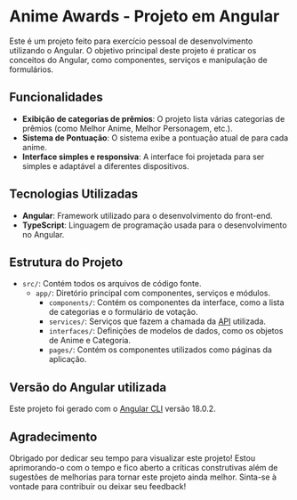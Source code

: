 # Anime Awards - Projeto em Angular

Este é um projeto feito para exercício pessoal de desenvolvimento utilizando o Angular. O objetivo principal deste projeto é praticar os conceitos do Angular, como componentes, serviços e manipulação de formulários.

## Funcionalidades

- **Exibição de categorias de prêmios**: O projeto lista várias categorias de prêmios (como Melhor Anime, Melhor Personagem, etc.).
- **Sistema de Pontuação**: O sistema exibe a pontuação atual de para cada anime.
- **Interface simples e responsiva**: A interface foi projetada para ser simples e adaptável a diferentes dispositivos.

## Tecnologias Utilizadas

- **Angular**: Framework utilizado para o desenvolvimento do front-end.
- **TypeScript**: Linguagem de programação usada para o desenvolvimento no Angular.

## Estrutura do Projeto

- `src/`: Contém todos os arquivos de código fonte.
  - `app/`: Diretório principal com componentes, serviços e módulos.
    - `components/`: Contém os componentes da interface, como a lista de categorias e o formulário de votação.
    - `services/`: Serviços que fazem a chamada da [API](https://github.com/ThiagoCOliv/AnimeAwardsBackEnd/tree/main) utilizada.
    - `interfaces/`: Definições de modelos de dados, como os objetos de Anime e Categoria.
    - `pages/`: Contém os componentes utilizados como páginas da aplicação.

## Versão do Angular utilizada

Este projeto foi gerado com o [Angular CLI](https://github.com/angular/angular-cli) versão 18.0.2.

## Agradecimento

Obrigado por dedicar seu tempo para visualizar este projeto! Estou aprimorando-o com o tempo e fico aberto a críticas construtivas além de sugestões de melhorias para tornar este projeto ainda melhor. Sinta-se à vontade para contribuir ou deixar seu feedback!
